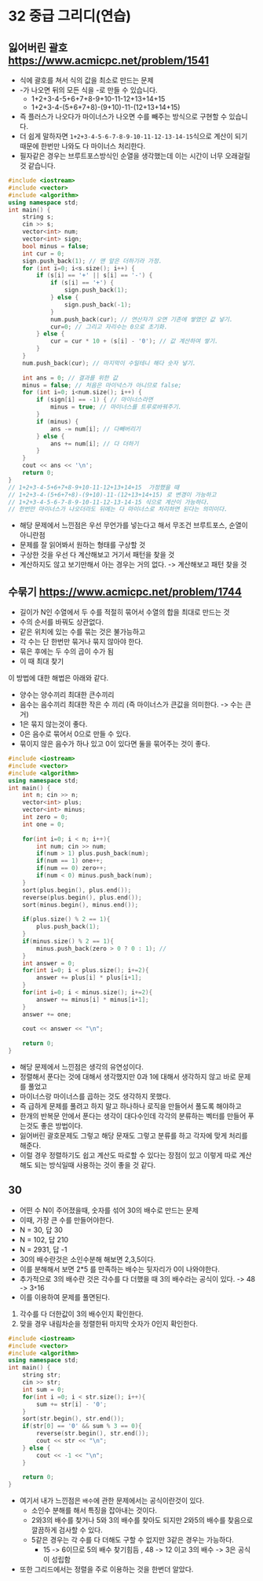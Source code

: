 # 32 중급 그리디(연습)
## 잃어버린 괄호 https://www.acmicpc.net/problem/1541  
* 식에 괄호를 쳐서 식의 값을 최소로 만드는 문제    
* -가 나오면 뒤의 모든 식을 -로 만들 수 있습니다.      
  * 1+2+3-4-5+6+7+8-9+10-11-12+13+14+15     
  * 1+2+3-4-(5+6+7+8)-(9+10)-11-(12+13+14+15)     
* 즉 플러스가 나오다가 마이너스가 나오면 수를 빼주는 방식으로 구현할 수 있습니다.      
* 더 쉽게 말하자면 `1+2+3-4-5-6-7-8-9-10-11-12-13-14-15`식으로 계산이 되기 때문에 한번만 나와도 다 마이너스 처리한다.      
* 필자같은 경우는 브루트포스방식인 순열을 생각했는데 이는 시간이 너무 오래걸릴 것 같습니다.      

```c++
#include <iostream>
#include <vector>
#include <algorithm>
using namespace std;
int main() {
    string s;
    cin >> s;
    vector<int> num;
    vector<int> sign;
    bool minus = false;
    int cur = 0;
    sign.push_back(1); // 맨 앞은 더하기라 가정.
    for (int i=0; i<s.size(); i++) {
        if (s[i] == '+' || s[i] == '-') {
            if (s[i] == '+') {
                sign.push_back(1);
            } else {
                sign.push_back(-1);
            }
            num.push_back(cur); // 연산자가 오면 기존에 쌓였던 값 넣기.
            cur=0; // 그리고 자리수는 0으로 초기화.
        } else {
            cur = cur * 10 + (s[i] - '0'); // 값 계산하여 쌓기.
        }
    }
    num.push_back(cur); // 마지막이 수일테니 해다 숫자 넣기.
     
    int ans = 0; // 결과를 위한 값
    minus = false; // 처음은 마이넉스가 아니므로 false;
    for (int i=0; i<num.size(); i++) {
        if (sign[i] == -1) { // 마이너스라면
            minus = true; // 마이너스를 트루로바꿔주기.
        }
        if (minus) {
            ans -= num[i]; // 다빼버리기
        } else {
            ans += num[i]; // 다 더하기
        }
    }
    cout << ans << '\n';
    return 0;
}
// 1+2+3-4-5+6+7+8-9+10-11-12+13+14+15  가정했을 때  
// 1+2+3-4-(5+6+7+8)-(9+10)-11-(12+13+14+15) 로 변경이 가능하고 
// 1+2+3-4-5-6-7-8-9-10-11-12-13-14-15 식으로 계산이 가능하다.    
// 한번만 마이너스가 나오더라도 뒤에는 다 마이너스로 처리하면 된다는 의미이다.  
```
* 해당 문제에서 느낀점은 우선 무언가를 넣는다고 해서 무조건 브루트포스, 순열이 아니란점   
* 문제를 잘 읽어봐서 원하는 형태를 구상할 것   
* 구상한 것을 우선 다 계산해보고 거기서 패턴을 찾을 것   
* 계산하지도 않고 보기만해서 아는 경우는 거의 없다. -> 계산해보고 패턴 찾을 것     
   
## 수묶기 https://www.acmicpc.net/problem/1744  
* 길이가 N인 수열에서 두 수를 적절히 묶어서 수열의 합을 최대로 만드는 것  
* 수의 순서를 바꿔도 상관없다.      
* 같은 위치에 있는 수를 묶는 것은 불가능하고     
* 각 수는 단 한번만 묶거나 묶지 않아야 한다.   
* 묶은 후에는 두 수의 곱이 수가 됨 
* 이 때 최대 찾기      
   
이 방법에 대한 해법은 아래와 같다.          
* 양수는 양수끼리 최대한 큰수끼리     
* 음수는 음수끼리 최대한 작은 수 끼리 (즉 마이너스가 큰값을 의미한다. -> 수는 큰거)
* 1은 묶지 않는것이 좋다.   
* 0은 음수로 묶어서 0으로 만들 수 있다.   
* 묶이지 않은 음수가 하나 있고 0이 있다면 둘을 묶어주는 것이 좋다.   

```c++
#include <iostream>
#include <vector>
#include <algorithm>
using namespace std;
int main() {
    int n; cin >> n;
    vector<int> plus;
    vector<int> minus;
    int zero = 0;
    int one = 0;
    
    for(int i=0; i < n; i++){
        int num; cin >> num;
        if(num > 1) plus.push_back(num);
        if(num == 1) one++;
        if(num == 0) zero++;
        if(num < 0) minus.push_back(num);
    }
    sort(plus.begin(), plus.end());
    reverse(plus.begin(), plus.end());
    sort(minus.begin(), minus.end());
    
    if(plus.size() % 2 == 1){
        plus.push_back(1);
    }
    if(minus.size() % 2 == 1){
        minus.push_back(zero > 0 ? 0 : 1); //
    }
    int answer = 0;
    for(int i=0; i < plus.size(); i+=2){
        answer += plus[i] * plus[i+1];
    }
    for(int i=0; i < minus.size(); i+=2){
        answer += minus[i] * minus[i+1];
    }
    answer += one;
    
    cout << answer << "\n";
    
    return 0;
}

```
* 해당 문제에서 느낀점은 생각의 유연성이다.   
* 정렬해서 푼다는 것에 대해서 생각했지만 0과 1에 대해서 생각하지 않고 바로 문제를 풀었고   
* 마이너스랑 마이너스를 곱하는 것도 생각하지 못했다.   
* 즉 급하게 문제를 풀려고 하지 말고 하나하나 로직을 만들어서 풀도록 해야하고    
* 한개의 반복문 안에서 푼다는 생각이 대다수인데 각각의 분류하는 벡터를 만들어 푸는것도 좋은 방법이다.    
* 잃어버린 괄호문제도 그렇고 해당 문재도 그렇고 분류를 하고 각자에 맞게 처리를 해준다.   
* 이럴 경우 정렬하기도 쉽고 계산도 따로할 수 있다는 장점이 있고 이렇게 따로 계산해도 되는 방식일때 사용하는 것이 좋을 것 같다.     

## 30    
* 어떤 수 N이 주어졌을때, 숫자를 섞어 30의 배수로 만드는 문제   
* 이때, 가장 큰 수를 만들어야한다.    
* N = 30, 답 30 
* N = 102, 답 210   
* N = 2931, 답 -1
* 30의 배수란것은 소인수분해 해보면 2,3,5이다.   
* 이를 분해해서 보면 2*5 를 만족하는 배수는 뒷자리가 0이 나와야한다.   
* 추가적으로 3의 배수란 것은 각수를 다 더했을 때 3의 배수라는 공식이 있다. -> 48 -> 3`*`16    
* 이를 이용하여 문제를 풀면된다.   

1. 각수를 다 더한값이 3의 배수인지 확인한다.   
2. 맞을 경우 내림차순을 정렬한뒤 마지막 숫자가 0인지 확인한다.   

```c++
#include <iostream>
#include <vector>
#include <algorithm>
using namespace std;
int main() {
    string str;
    cin >> str;
    int sum = 0;
    for(int i =0; i < str.size(); i++){
        sum += str[i] - '0';
    }
    sort(str.begin(), str.end());
    if(str[0] == '0' && sum % 3 == 0){
        reverse(str.begin(), str.end());
        cout << str << "\n";
    } else {
        cout << -1 << "\n";
    }
    
    return 0;
}
```
* 여기서 내가 느낀점은 `배수`에 관한 문제에서는 공식이란것이 있다.   
  * 소인수 분해를 해서 특징을 잡아내는 것이다.  
  * 2와3의 배수를  찾거나 5와 3의 배수를 찾아도 되지만 2와5의 배수를 찾음으로 깔끔하게 검사할 수 있다.  
  * 5같은 경우는 각 수를 다 더해도 구할 수 없지만 3같은 경우는 가능하다.     
    * 15 -> 6이므로 5의 배수 찾기힘듬 , 48 -> 12 이고 3의 배수 -> 3은 공식이 성립함      
* 또한 그리드에서는 정렬을 주로 이용하는 것을 한번더 알았다.   
